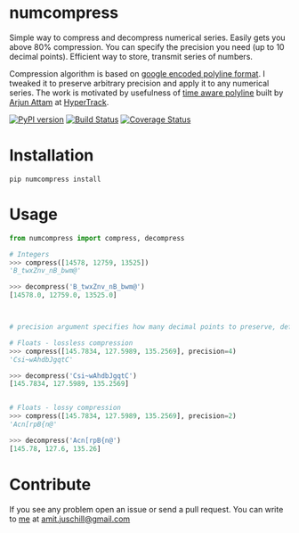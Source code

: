 # numcompress
Simple way to compress and decompress numerical series. Easily gets you above 80% compression. You can specify the precision you need (up to 10 decimal points). Efficient way to store, transmit series of numbers.

Compression algorithm is based on [google encoded polyline format](https://developers.google.com/maps/documentation/utilities/polylinealgorithm). I tweaked it to preserve arbitrary precision and apply it to any numerical series. The work is motivated by usefulness of [time aware polyline](https://github.com/hypertrack/time-aware-polyline-py) built by [Arjun Attam](https://github.com/arjun27) at [HyperTrack](https://github.com/hypertrack/time-aware-polyline-py).

[![PyPI version](https://badge.fury.io/py/numcompress.svg)](https://badge.fury.io/py/numcompress) [![Build Status](https://travis-ci.org/amit1rrr/numcompress.svg?branch=master)](https://travis-ci.org/amit1rrr/numcompress)  [![Coverage Status](https://coveralls.io/repos/github/amit1rrr/numcompress/badge.svg)](https://coveralls.io/github/amit1rrr/numcompress)

# Installation
```
pip numcompress install
```

# Usage
```python
from numcompress import compress, decompress

# Integers
>>> compress([14578, 12759, 13525])
'B_twxZnv_nB_bwm@'

>>> decompress('B_twxZnv_nB_bwm@')
[14578.0, 12759.0, 13525.0]



# precision argument specifies how many decimal points to preserve, defaults to 3

# Floats - lossless compression
>>> compress([145.7834, 127.5989, 135.2569], precision=4)
'Csi~wAhdbJgqtC'

>>> decompress('Csi~wAhdbJgqtC')
[145.7834, 127.5989, 135.2569]


# Floats - lossy compression
>>> compress([145.7834, 127.5989, 135.2569], precision=2)
'Acn[rpB{n@'

>>> decompress('Acn[rpB{n@')
[145.78, 127.6, 135.26]

```


# Contribute
If you see any problem open an issue or send a pull request. You can write to [me](https://blog.amirathi.com/about/) at [amit.juschill@gmail.com](mailto:amit.juschill@gmail.com)
